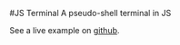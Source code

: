 #JS Terminal
A pseudo-shell terminal in JS

See a live example on [github](https://jonoco.github.io/JS-Terminal/).